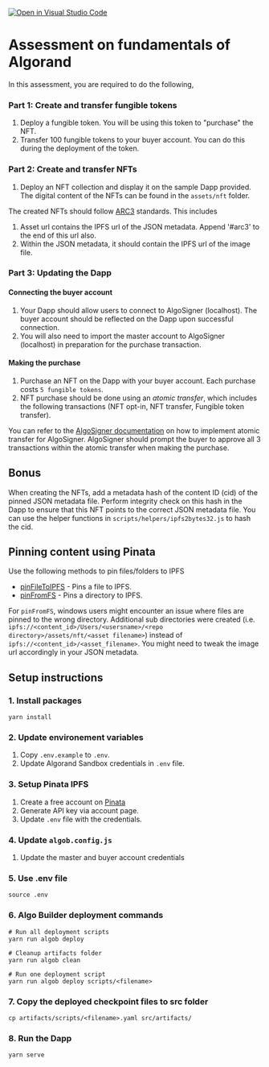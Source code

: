 [![Open in Visual Studio Code](https://classroom.github.com/assets/open-in-vscode-c66648af7eb3fe8bc4f294546bfd86ef473780cde1dea487d3c4ff354943c9ae.svg)](https://classroom.github.com/online_ide?assignment_repo_id=8107927&assignment_repo_type=AssignmentRepo)
# Assessment on fundamentals of Algorand

In this assessment, you are required to do the following, 

### Part 1: Create and transfer fungible tokens
1. Deploy a fungible token. You will be using this token to "purchase" the NFT.
2. Transfer 100 fungible tokens to your buyer account. You can do this during the deployment of the token.

### Part 2: Create and transfer NFTs
1. Deploy an NFT collection and display it on the sample Dapp provided. The digital content of the NFTs can be found in the `assets/nft` folder.

The created NFTs should follow [ARC3](https://github.com/algorandfoundation/ARCs/blob/main/ARCs/arc-0003.md) standards. This includes 

1. Asset url contains the IPFS url of the JSON metadata. Append '#arc3' to the end of this url also.
2. Within the JSON metadata, it should contain the IPFS url of the image file.

### Part 3: Updating the Dapp

#### Connecting the buyer account
1. Your Dapp should allow users to connect to AlgoSigner (localhost). The buyer account should be reflected on the Dapp upon successful connection. 
2. You will also need to import the master account to AlgoSigner (localhost) in preparation for the purchase transaction.

#### Making the purchase
1. Purchase an NFT on the Dapp with your buyer account. Each purchase costs `5 fungible tokens`.
2. NFT purchase should be done using an *atomic transfer*, which includes the following transactions (NFT opt-in, NFT transfer, Fungible token transfer).

You can refer to the [AlgoSigner documentation](https://github.com/PureStake/algosigner/blob/develop/docs/dApp-integration.md#algosignersigntxntxnobjects) on how to implement atomic transfer for AlgoSigner. AlgoSigner should prompt the buyer to approve all 3 transactions within the atomic transfer when making the purchase.

## Bonus
When creating the NFTs, add a metadata hash of the content ID (cid) of the pinned JSON metadata file. Perform integrity check on this hash in the Dapp to ensure that this NFT points to the correct JSON metadata file. You can use the helper functions in `scripts/helpers/ipfs2bytes32.js` to hash the cid.

## Pinning content using Pinata
Use the following methods to pin files/folders to IPFS

- [pinFileToIPFS](https://www.npmjs.com/package/@pinata/sdk#pinFileToIPFS) - Pins a file to IPFS.
- [pinFromFS](https://www.npmjs.com/package/@pinata/sdk#pinFromFS) - Pins a directory to IPFS. 

For `pinFromFS`, windows users might encounter an issue where files are pinned to the wrong directory. Additional sub directories were created (i.e. `ipfs://<content_id>/Users/<usersname>/<repo directory>/assets/nft/<asset filename>`) instead of `ipfs://<content_id>/<asset_filename>`. You might need to tweak the image url accordingly in your JSON metadata.

## Setup instructions

### 1. Install packages
```
yarn install
```

### 2. Update environement variables
1. Copy `.env.example` to `.env`.
2. Update Algorand Sandbox credentials in `.env` file.

### 3. Setup Pinata IPFS
1. Create a free account on [Pinata](https://www.pinata.cloud/)
2. Generate API key via account page.
3. Update `.env` file with the credentials.

### 4. Update `algob.config.js`
1. Update the master and buyer account credentials

### 5. Use .env file
```
source .env
```

### 6. Algo Builder deployment commands
```
# Run all deployment scripts
yarn run algob deploy

# Cleanup artifacts folder
yarn run algob clean

# Run one deployment script
yarn run algob deploy scripts/<filename>
```

### 7. Copy the deployed checkpoint files to src folder
```
cp artifacts/scripts/<filename>.yaml src/artifacts/
```

### 8. Run the Dapp
```
yarn serve
```
